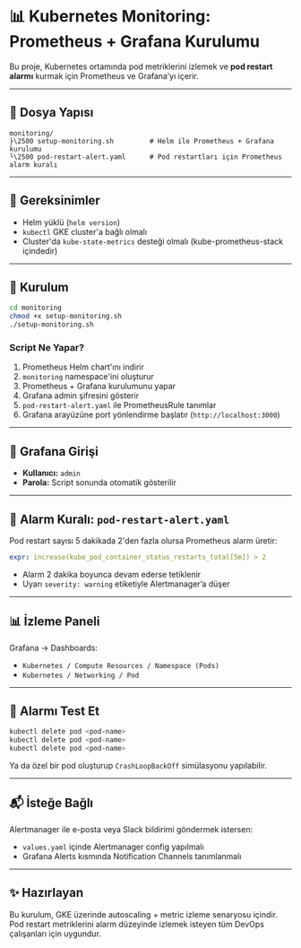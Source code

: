 # 📊 Kubernetes Monitoring: Prometheus + Grafana Kurulumu

Bu proje, Kubernetes ortamında pod metriklerini izlemek ve **pod restart alarmı** kurmak için Prometheus ve Grafana’yı içerir.

---

## 📁 Dosya Yapısı

```
monitoring/
├\2500 setup-monitoring.sh         # Helm ile Prometheus + Grafana kurulumu
└\2500 pod-restart-alert.yaml      # Pod restartları için Prometheus alarm kuralı
```

---

## 🧰 Gereksinimler

* Helm yüklü (`helm version`)
* `kubectl` GKE cluster'a bağlı olmalı
* Cluster'da `kube-state-metrics` desteği olmalı (kube-prometheus-stack içindedir)

---

## 🚀 Kurulum

```bash
cd monitoring
chmod +x setup-monitoring.sh
./setup-monitoring.sh
```

### Script Ne Yapar?

1. Prometheus Helm chart'ını indirir
2. `monitoring` namespace'ini oluşturur
3. Prometheus + Grafana kurulumunu yapar
4. Grafana admin şifresini gösterir
5. `pod-restart-alert.yaml` ile PrometheusRule tanımlar
6. Grafana arayüzüne port yönlendirme başlatır (`http://localhost:3000`)

---

## 🔐 Grafana Girişi

* **Kullanıcı:** `admin`
* **Parola:** Script sonunda otomatik gösterilir

---

## 📁 Alarm Kuralı: `pod-restart-alert.yaml`

Pod restart sayısı 5 dakikada 2'den fazla olursa Prometheus alarm üretir:

```yaml
expr: increase(kube_pod_container_status_restarts_total[5m]) > 2
```

* Alarm 2 dakika boyunca devam ederse tetiklenir
* Uyarı `severity: warning` etiketiyle Alertmanager’a düşer

---

## 📊 İzleme Paneli

Grafana → Dashboards:

* `Kubernetes / Compute Resources / Namespace (Pods)`
* `Kubernetes / Networking / Pod`

---

## 📨 Alarmı Test Et

```bash
kubectl delete pod <pod-name>
kubectl delete pod <pod-name>
kubectl delete pod <pod-name>
```

Ya da özel bir pod oluşturup `CrashLoopBackOff` simülasyonu yapılabilir.

---

## 📬 İsteğe Bağlı

Alertmanager ile e-posta veya Slack bildirimi göndermek istersen:

* `values.yaml` içinde Alertmanager config yapılmalı
* Grafana Alerts kısmında Notification Channels tanımlanmalı

---

## ✨ Hazırlayan

Bu kurulum, GKE üzerinde autoscaling + metric izleme senaryosu içindir.
Pod restart metriklerini alarm düzeyinde izlemek isteyen tüm DevOps çalışanları için uygundur.
